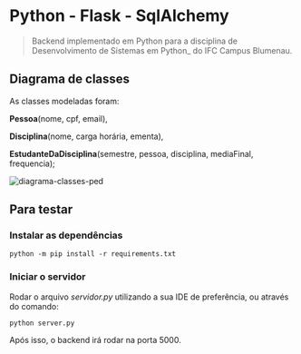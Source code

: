 # Python - Flask - SqlAlchemy

> Backend implementado em Python para a disciplina de Desenvolvimento de Sistemas em Python_ do IFC Campus Blumenau.

## Diagrama de classes
As classes modeladas foram: 

**Pessoa**(nome, cpf, email),

**Disciplina**(nome, carga horária, ementa),

**EstudanteDaDisciplina**(semestre, pessoa, disciplina, mediaFinal, frequencia);

![diagrama-classes-ped](https://user-images.githubusercontent.com/50798315/147422186-46b93007-db8c-461b-b24f-f17e2dae90c3.png)

## Para testar

### Instalar as dependências
```python -m pip install -r requirements.txt```

### Iniciar o servidor
Rodar o arquivo _servidor.py_ utilizando a sua IDE de preferência, ou através do comando:

```python server.py```

Após isso, o backend irá rodar na porta 5000.
